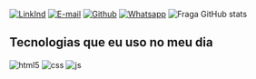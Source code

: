 [![LinkInd](https://img.shields.io/badge/LinkedIn-0077B5?style=for-the-badge&logo=linkedin&logoColor=white)](https://www.linkedin.com/in/thais-menezes-19123023b/)
[![E-mail](https://img.shields.io/badge/Gmail-D14836?style=for-the-badge&logo=gmail&logoColor=white)](thaismenezes206@gmail.com)
[![Github](https://img.shields.io/badge/GitHub-100000?style=for-the-badge&logo=github&logoColor=white)](https://github.com/ttthamenezess)
[![Whatsapp](https://img.shields.io/badge/WhatsApp-25D366?style=for-the-badge&logo=whatsapp&logoColor=white)](https://wa.me/5511930253227)
![Fraga GitHub stats](https://github-readme-stats.vercel.app/api?username=ttthamenezess&show_icons=true&theme=radical&count_private=true)

## Tecnologias que eu uso no meu dia

<div style="display: inline_block">
<img align="center" alt="html5" src="https://img.shields.io/badge/HTML5-E34F26?style=for-the-badge&logo=html5&logoColor=white" />
<img align="center" alt="css" src="https://img.shields.io/badge/CSS3-1572B6?style=for-the-badge&logo=css3&logoColor=white" />
<img align="center" alt="js" src="https://img.shields.io/badge/JavaScript-F7DF1E?style=for-the-badge&logo=javascript&logoColor=black" />
